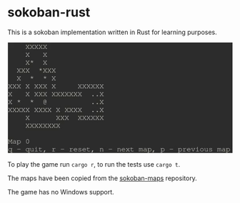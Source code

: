 # sokoban-rust
This is a sokoban implementation written in Rust for learning purposes.

![animation of the game](img/sokoban.gif)

To play the game run `cargo r`, to run the tests use `cargo t`.

The maps have been copied from the [sokoban-maps](https://github.com/begoon/sokoban-maps) repository.

The game has no Windows support.